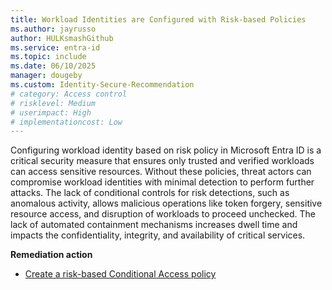 ```yaml
---
title: Workload Identities are Configured with Risk-based Policies    
ms.author: jayrusso
author: HULKsmashGithub
ms.service: entra-id
ms.topic: include
ms.date: 06/10/2025
manager: dougeby
ms.custom: Identity-Secure-Recommendation
# category: Access control
# risklevel: Medium
# userimpact: High
# implementationcost: Low
---
```

Configuring workload identity based on risk policy in Microsoft Entra ID is a critical security measure that ensures only trusted and verified workloads can access sensitive resources. Without these policies, threat actors can compromise workload identities with minimal detection to perform further attacks. The lack of conditional controls for risk detections, such as anomalous activity, allows malicious operations like token forgery, sensitive resource access, and disruption of workloads to proceed unchecked. The lack of automated containment mechanisms increases dwell time and impacts the confidentiality, integrity, and availability of critical services.   

**Remediation action**

- [Create a risk-based Conditional Access policy](../../identity/conditional-access/workload-identity.md#create-a-risk-based-conditional-access-policy)   
